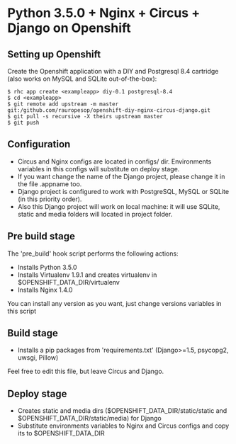 Python 3.5.0 + Nginx + Circus + Django on Openshift
==================================================


Setting up Openshift
--------------------

Create the Openshift application with a DIY and Postgresql 8.4 cartridge (also works on MySQL and SQLite out-of-the-box):

    $ rhc app create <exampleapp> diy-0.1 postgresql-8.4
    $ cd <exampleapp>
    $ git remote add upstream -m master git:/github.com/rauropesop/openshift-diy-nginx-circus-django.git
    $ git pull -s recursive -X theirs upstream master
    $ git push


Configuration
-------------
* Circus and Nginx configs are located in configs/ dir. Environments variables in this configs will substitute on deploy stage.
* If you want change the name of the Django project, please change it in the file .appname too.
* Django project is configured to work with PostgreSQL, MySQL or SQLite (in this priority order).
* Also this Django project will work on local machine: it will use SQLite, static and media folders will located in project folder.


Pre build stage
---------------

The 'pre_build' hook script performs the following actions:
* Installs Python 3.5.0
* Installs Virtualenv 1.9.1 and creates virtualenv in $OPENSHIFT_DATA_DIR/virtualenv
* Installs Nginx 1.4.0

You can install any version as you want, just change versions variables in this script


Build stage
-----------

* Installs a pip packages from 'requirements.txt' (Django>=1.5, psycopg2, uwsgi, Pillow)

Feel free to edit this file, but leave Circus and Django.


Deploy stage
------------

* Creates static and media dirs ($OPENSHIFT_DATA_DIR/static/static and $OPENSHIFT_DATA_DIR/static/media) for Django
* Substitute environments variables to Nginx and Circus configs and copy its to $OPENSHIFT_DATA_DIR


